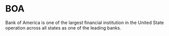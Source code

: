 # BOA
Bank of America is one of the largest financial institution in the United State operation across all states as one of the leading banks.

